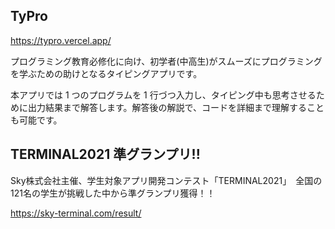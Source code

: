 
## TyPro

https://typro.vercel.app/

プログラミング教育必修化に向け、初学者(中高生)がスムーズにプログラミングを学ぶための助けとなるタイピングアプリです。

本アプリでは 1 つのプログラムを 1 行づつ入力し、タイピング中も思考させるために出力結果まで解答します。解答後の解説で、コードを詳細まで理解することも可能です。

## TERMINAL2021 準グランプリ!!
Sky株式会社主催、学生対象アプリ開発コンテスト「TERMINAL2021」　全国の121名の学生が挑戦した中から準グランプリ獲得！！

https://sky-terminal.com/result/
